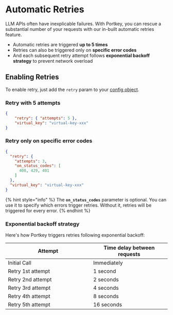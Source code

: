 # Automatic Retries

LLM APIs often have inexplicable failures. With Portkey, you can rescue a substantial number of your requests with our in-built automatic retries feature.&#x20;

* Automatic retries are triggered **up to 5 times**
* Retries can also be triggered only on **specific error codes**
* And each subsequent retry attempt follows **exponential backoff strategy** to prevent network overload

## Enabling Retries

To enable retry, just add the `retry` param to your [config object](../../api-reference/config-object.md).

### Retry with 5 attempts

```json
{
    "retry": { "attempts": 5 },
    "virtual_key": "virtual-key-xxx"
}
```

### Retry only on specific error codes

```json
{
  "retry": {
    "attempts": 3,
    "on_status_codes": [
      408, 429, 401
    ]
  },
  "virtual_key": "virtual-key-xxx"
}
```

{% hint style="info" %}
The **`on_status_codes`** parameter is optional. You can use it to specify which errors trigger retries. Without it, retries will be triggered for every error.
{% endhint %}

### Exponential backoff strategy

Here's how Portkey triggers retries following exponential backoff:

<table><thead><tr><th width="249">Attempt</th><th>Time delay between requests</th></tr></thead><tbody><tr><td>Initial Call</td><td>Immediately</td></tr><tr><td>Retry 1st attempt</td><td>1 second</td></tr><tr><td>Retry 2nd attempt</td><td>2 seconds</td></tr><tr><td>Retry 3rd attempt</td><td>4 seconds</td></tr><tr><td>Retry 4th attempt</td><td>8 seconds</td></tr><tr><td>Retry 5th attempt</td><td>16 seconds</td></tr></tbody></table>

